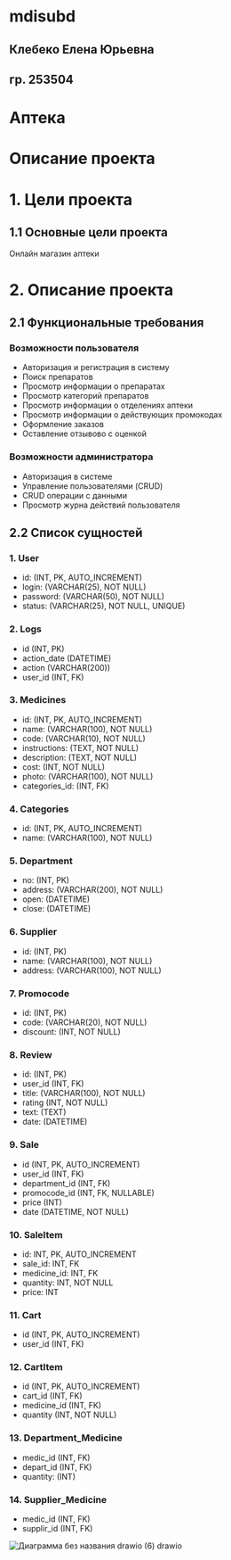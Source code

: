# mdisubd
## Клебеко Елена Юрьевна
## гр. 253504
# Аптека
# Описание проекта
# 1. Цели проекта
## 1.1 Основные цели проекта
Онлайн магазин аптеки
# 2. Описание проекта
## 2.1 Функциональные требования
### Возможности пользователя
- Авторизация и регистрация в систему
- Поиск препаратов
- Просмотр информации о препаратах
- Просмотр категорий препаратов
- Просмотр информации о отделениях аптеки
- Просмотр информации о действующих промокодах
- Оформление заказов
- Оставление отзывово с оценкой
### Возможности администратора
- Авторизация в системе
- Управление пользователями (CRUD)
- CRUD операции с данными
- Просмотр журна действий пользователя
## 2.2 Список сущностей
### 1. User
- id: (INT, PK, AUTO_INCREMENT) 
- login: (VARCHAR(25), NOT NULL)
- password: (VARCHAR(50), NOT NULL)
- status: (VARCHAR(25), NOT NULL, UNIQUE)
### 2. Logs
- id (INT, PK) 
- action_date (DATETIME)
- action (VARCHAR(200))
- user_id (INT, FK)
### 3. Medicines
- id: (INT, PK, AUTO_INCREMENT)
- name: (VARCHAR(100), NOT NULL)
- code: (VARCHAR(10), NOT NULL)
- instructions: (TEXT, NOT NULL)
- description: (TEXT, NOT NULL)
- cost: (INT, NOT NULL)
- photo: (VARCHAR(100), NOT NULL)
- categories_id: (INT, FK)
### 4. Categories
- id: (INT, PK, AUTO_INCREMENT)
- name: (VARCHAR(100), NOT NULL)
### 5. Department
- no: (INT, PK)
- address: (VARCHAR(200), NOT NULL)
- open: (DATETIME)
- close: (DATETIME)
### 6. Supplier
- id: (INT, PK)
- name: (VARCHAR(100), NOT NULL)
- address: (VARCHAR(100), NOT NULL)
### 7. Promocode
- id: (INT, PK)
- code: (VARCHAR(20), NOT NULL)
- discount: (INT, NOT NULL)
### 8. Review
- id: (INT, PK)
- user_id (INT, FK)
- title: (VARCHAR(100), NOT NULL)
- rating (INT, NOT NULL)
- text: (TEXT)
- date: (DATETIME)
### 9. Sale
- id (INT, PK, AUTO_INCREMENT)
- user_id (INT, FK)
- department_id (INT, FK)
- promocode_id (INT, FK, NULLABLE)
- price (INT)
- date (DATETIME, NOT NULL)
### 10. SaleItem
- id: INT, PK, AUTO_INCREMENT
- sale_id: INT, FK 
- medicine_id: INT, FK
- quantity: INT, NOT NULL
- price: INT
### 11. Cart
- id (INT, PK, AUTO_INCREMENT)
- user_id (INT, FK)
### 12. CartItem
- id (INT, PK, AUTO_INCREMENT)
- cart_id (INT, FK)
- medicine_id (INT, FK)
- quantity (INT, NOT NULL)
### 13. Department_Medicine
- medic_id (INT, FK)
- depart_id (INT, FK)
- quantity: (INT)
### 14. Supplier_Medicine
- medic_id (INT, FK)
- supplir_id (INT, FK)





![Диаграмма без названия drawio (6) drawio](https://github.com/user-attachments/assets/a1c360ce-d842-4f65-bf02-90f448cf91b1)



